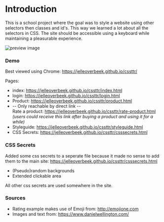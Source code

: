 # Introduction
This is a school project where the goal was to style a website using other selectors then classes and id's. This way we learned a lot about all the selectors in CSS. The site should be accessible using a keyboard while maintaining a pleasurable experience.     

![preview image](https://d.pr/i/sqdZuK+)

### Demo
Best viewed using Chrome:
https://jelleoverbeek.github.io/cssttr/

Pages:
* index: https://jelleoverbeek.github.io/cssttr/index.html
* login: https://jelleoverbeek.github.io/cssttr/login.html
* Product: https://jelleoverbeek.github.io/cssttr/product.html
* -- Only reachable by direct link --  
Rate a product: https://jelleoverbeek.github.io/cssttr/rate-product.html  
*(users could receive this link after buying a product and using it for a while)*
* Styleguide: https://jelleoverbeek.github.io/cssttr/styleguide.html
* CSS Secrets: https://jelleoverbeek.github.io/cssttr/csssecrets.html

### CSS Secrets
Added some css secrets to a seperate file because it made no sense to add them to the main site:
https://jelleoverbeek.github.io/cssttr/csssecrets.html

* (Pseudo)random backgrounds
* Extended clickable area

All other css secrets are used somewhere in the site.

### Sources
* Rating example makes use of Emoji from: http://emojione.com
* Images and text from: https://www.danielwellington.com/